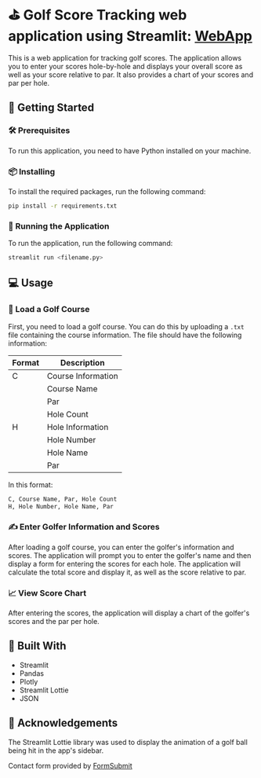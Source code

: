 # ⛳ Golf Score Tracking web application using Streamlit: [WebApp](https://golfscoretracker.streamlit.app/)

This is a web application for tracking golf scores. The application allows you to enter your scores hole-by-hole and displays your overall score as well as your score relative to par. It also provides a chart of your scores and par per hole.

## 🤔 Getting Started

### 🛠️ Prerequisites

To run this application, you need to have Python installed on your machine.

### 📦 Installing

To install the required packages, run the following command:

```bash
pip install -r requirements.txt
```

### 🏃 Running the Application

To run the application, run the following command:

```bash
streamlit run <filename.py>
```


## 💻 Usage

### 📂 Load a Golf Course

First, you need to load a golf course. You can do this by uploading a `.txt` file containing the course information. The file should have the following information:

| Format | Description                   |
|--------|-------------------------------|
| C      | Course Information             |
|        | Course Name                   |
|        | Par                           |
|        | Hole Count                    |
| H      | Hole Information               |
|        | Hole Number                   |
|        | Hole Name                     |
|        | Par                           |

In this format:
```txt
C, Course Name, Par, Hole Count
H, Hole Number, Hole Name, Par
```


### ✍️ Enter Golfer Information and Scores

After loading a golf course, you can enter the golfer's information and scores. The application will prompt you to enter the golfer's name and then display a form for entering the scores for each hole. The application will calculate the total score and display it, as well as the score relative to par.

### 📈 View Score Chart

After entering the scores, the application will display a chart of the golfer's scores and the par per hole.

## 🧰 Built With

- Streamlit
- Pandas
- Plotly
- Streamlit Lottie
- JSON

## 👏 Acknowledgements

The Streamlit Lottie library was used to display the animation of a golf ball being hit in the app's sidebar.

Contact form provided by [FormSubmit](https://formsubmit.co/)

